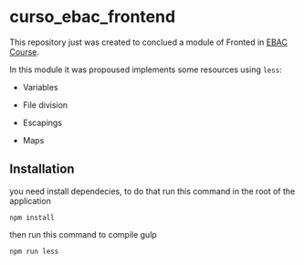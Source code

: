 # curso_ebac_frontend

This repository just was created to conclued a module of Fronted in [EBAC Course](https://ebaconline.com.br/front-end-profession).


In this module it was propoused implements some resources using `less`:

* Variables

* File division

* Escapings

* Maps

## Installation

you need install dependecies, to do that run this command in the root of the application

``` 
npm install
```

then run this command to compile gulp
``` 
npm run less
```